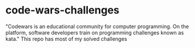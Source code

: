 # code-wars-challenges
"Codewars is an educational community for computer programming. On the platform, software developers train on programming challenges known as kata." This repo has most of my solved challenges
